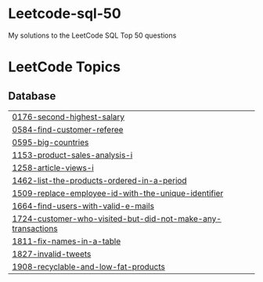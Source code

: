 # Leetcode-sql-50
My solutions to the LeetCode SQL Top 50 questions

<!---LeetCode Topics Start-->
# LeetCode Topics
## Database
|  |
| ------- |
| [0176-second-highest-salary](https://github.com/Aaryan9958/Leetcode-sql-50/tree/master/0176-second-highest-salary) |
| [0584-find-customer-referee](https://github.com/Aaryan9958/Leetcode-sql-50/tree/master/0584-find-customer-referee) |
| [0595-big-countries](https://github.com/Aaryan9958/Leetcode-sql-50/tree/master/0595-big-countries) |
| [1153-product-sales-analysis-i](https://github.com/Aaryan9958/Leetcode-sql-50/tree/master/1153-product-sales-analysis-i) |
| [1258-article-views-i](https://github.com/Aaryan9958/Leetcode-sql-50/tree/master/1258-article-views-i) |
| [1462-list-the-products-ordered-in-a-period](https://github.com/Aaryan9958/Leetcode-sql-50/tree/master/1462-list-the-products-ordered-in-a-period) |
| [1509-replace-employee-id-with-the-unique-identifier](https://github.com/Aaryan9958/Leetcode-sql-50/tree/master/1509-replace-employee-id-with-the-unique-identifier) |
| [1664-find-users-with-valid-e-mails](https://github.com/Aaryan9958/Leetcode-sql-50/tree/master/1664-find-users-with-valid-e-mails) |
| [1724-customer-who-visited-but-did-not-make-any-transactions](https://github.com/Aaryan9958/Leetcode-sql-50/tree/master/1724-customer-who-visited-but-did-not-make-any-transactions) |
| [1811-fix-names-in-a-table](https://github.com/Aaryan9958/Leetcode-sql-50/tree/master/1811-fix-names-in-a-table) |
| [1827-invalid-tweets](https://github.com/Aaryan9958/Leetcode-sql-50/tree/master/1827-invalid-tweets) |
| [1908-recyclable-and-low-fat-products](https://github.com/Aaryan9958/Leetcode-sql-50/tree/master/1908-recyclable-and-low-fat-products) |
<!---LeetCode Topics End-->